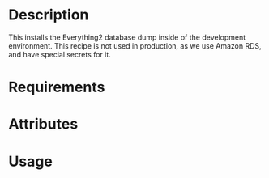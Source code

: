 Description
===========

This installs the Everything2 database dump inside of the development environment. This recipe is not used in production, as we use Amazon RDS, and have special secrets for it.

Requirements
============

Attributes
==========

Usage
=====


